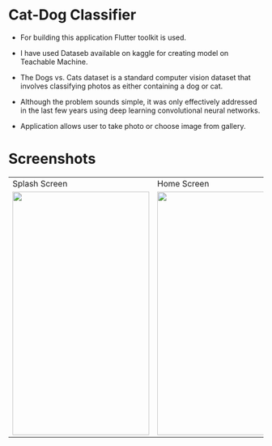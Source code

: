 # Cat-Dog Classifier

- For building this application Flutter toolkit is used.

- I have used Dataseb available on kaggle for creating model on Teachable Machine.

- The Dogs vs. Cats dataset is a standard computer vision dataset that involves classifying photos as either containing a dog or cat.

- Although the problem sounds simple, it was only effectively addressed in the last few years using deep learning convolutional neural networks.

- Application allows user to take photo or choose image from gallery.

# Screenshots

<table>
  <tr>
    <td>Splash Screen</td>
     <td>Home Screen</td>
     <td>Example - 1</td>
    <td>Example - 2</td>
  </tr>
  <tr>
    <td><img src="https://user-images.githubusercontent.com/110122808/215276279-9a3a376d-72d6-4ffe-bad4-3b24f7eb6a20.jpeg" width=270 height=480></td>
    <td><img src="https://user-images.githubusercontent.com/110122808/215276279-9a3a376d-72d6-4ffe-bad4-3b24f7eb6a20.jpeg" width=270 height=480></td>
    <td><img src="https://user-images.githubusercontent.com/110122808/215276293-f6682167-7643-4b37-bb6c-daea1284e9d3.jpeg" width=270 height=480></td>
    <td><img src="https://user-images.githubusercontent.com/110122808/215276297-eca8e527-b45f-4b81-a71f-80c3673c120c.jpeg" width=270 height=480></td>
  </tr>
 </table>
